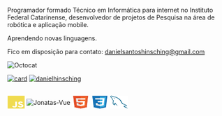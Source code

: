 
Programador formado Técnico em Informática para internet no Instituto Federal Catarinense, desenvolvedor de projetos de Pesquisa na área de robótica e aplicação mobile.

Aprendendo novas linguagens.

Fico em disposição para contato: danielsantoshinsching@gmail.com

![Octocat](https://github.com/username/repository/raw/main/octocat.png)


[![card](https://github-readme-stats.vercel.app/api?username=danielhinsching&theme=dark)](https://github.com/anuraghazra/github-readme-stats)
[![danielhinsching](https://github-readme-stats.vercel.app/api/top-langs/?username=danielhinsching&hide=html&layout=compact&theme=dark)](https://github.com/anuraghazra/github-readme-stats)
<div style="display: inline_block width: 45%"><br>
  <img align="center" alt="Jonatas-Js" height="30" width="40" src="https://raw.githubusercontent.com/devicons/devicon/master/icons/javascript/javascript-plain.svg">
  <img align="center" alt="Jonatas-Vue" height="30" width="40" src="https://cdn.jsdelivr.net/gh/devicons/devicon/icons/vuejs/vuejs-original.svg">
  <img align="center" alt="Jonatas-HTML" height="30" width="40" src="https://raw.githubusercontent.com/devicons/devicon/master/icons/html5/html5-original.svg">
  <img align="center" alt="Jonatas-CSS" height="30" width="40" src="https://raw.githubusercontent.com/devicons/devicon/master/icons/css3/css3-original.svg">
  <img align="center" alt="Jonatas-Python" height="30" width="40" src="https://raw.githubusercontent.com/devicons/devicon/master/icons/mysql/mysql-original.svg">
